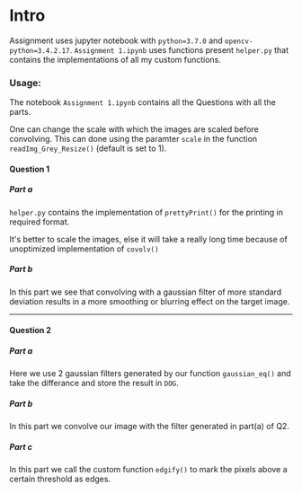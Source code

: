 # Intro
Assignment uses jupyter notebook with `python=3.7.0` and `opencv-python=3.4.2.17`.
`Assignment 1.ipynb` uses functions present `helper.py` that contains the 
implementations of all my custom functions.


### Usage:
The notebook `Assignment 1.ipynb` contains all the Questions with all the parts.

One can change the scale with which the images are scaled before convolving. This can
done using the paramter `scale` in the function `readImg_Grey_Resize()` (default is set to 1).

#### Question 1
##### Part a
`helper.py` contains the implementation of `prettyPrint()` for the printing in required
format.

It's better to scale the images, else it will take a really long time because of
unoptimized implementation of `covolv()`

##### Part b
In this part we see that convolving with a gaussian filter of more standard deviation
results in a more smoothing or blurring effect on the target image.

-------

#### Question 2
##### Part a
Here we use 2 gaussian filters generated by our function `gaussian_eq()` and take the
differance and store the result in `DOG`.

##### Part b
In this part we convolve our image with the filter generated in part(a) of Q2.

##### Part c
In this part we call the custom function `edgify()` to mark the pixels above a
certain threshold as edges.
